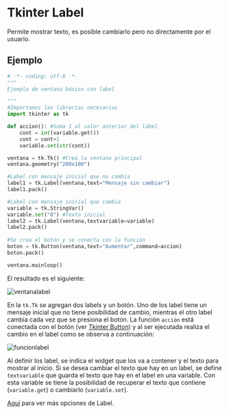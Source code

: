 # Tkinter Label
Permite mostrar texto, es posible cambiarlo pero no directamente por el usuario.

## Ejemplo

```python
# -*- coding: utf-8 -*-
"""
Ejemplo de ventana básico con label

"""
#Importamos las librerías necesarias
import tkinter as tk

def accion(): #Suma 1 al valor anterior del label
    cont = int(variable.get())
    cont = cont+1
    variable.set(str(cont))

ventana = tk.Tk() #Crea la ventana principal
ventana.geometry("200x100")

#Label con mensaje inicial que no cambia
label1 = tk.Label(ventana,text="Mensaje sin cambiar")
label1.pack()

#Label con mensaje inicial que cambia
variable = tk.StringVar()
variable.set("0") #Texto inicial
label2 = tk.Label(ventana,textvariable=variable)
label2.pack()
    
#Se crea el botón y se conecta con la función
boton = tk.Button(ventana,text="Aumentar",command=accion)
boton.pack()

ventana.mainloop()
```
El resultado es el siguiente:

![ventanalabel](https://user-images.githubusercontent.com/58320351/128614328-16f05772-83a3-403c-bbb2-7d7ed82cbb1c.png)

En la `tk.Tk` se agregan dos labels y un botón. Uno de los label tiene un mensaje inicial que no tiene posibilidad de cambio, mientras el otro label cambia cada vez que se presiona el botón. La función `acción` está conectada con el botón (ver [Tkinter Button](https://juan-suarezp.github.io/Tk/content/button.html)) y al ser ejecutada realiza el cambio en el label como se observa a continuación:

![funcionlabel](https://user-images.githubusercontent.com/58320351/128614332-e1ffa630-f642-403f-8323-f9db29de3f9a.png)

Al definir los label, se indica el widget que los va a contener y el texto para mostrar al inicio. Si se desea cambiar el texto que hay en un label, se define `textvariable` que guarda el texto que hay en el label en una variable. Con esta variable se tiene la posibilidad de recuperar el texto que contiene (`variable.get`) o cambiarlo (`variable.set`).

[Aquí](https://www.tutorialspoint.com/python3/tk_label.htm) para ver más opciones de Label.
